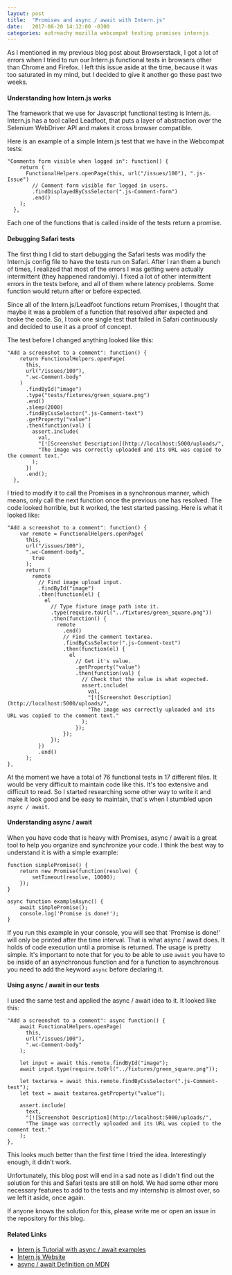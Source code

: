 ```yaml
---
layout: post
title:  "Promises and async / await with Intern.js"
date:   2017-08-20 14:12:00 -0300
categories: outreachy mozilla webcompat testing promises internjs
---
```


As I mentioned in my previous blog post about Browserstack, I got a lot of errors when I tried to run our Intern.js functional tests in browsers other than Chrome and Firefox. I left this issue aside at the time, because it was too saturated in my mind, but I decided to give it another go these past two weeks.

#### Understanding how Intern.js works

The framework that we use for Javascript functional testing is Intern.js. Intern.js has a tool called Leadfoot, that puts a layer of abstraction over the Selenium WebDriver API and makes it cross browser compatible. 

Here is an example of a simple Intern.js test that we have in the Webcompat tests: 

```
"Comments form visible when logged in": function() {
    return (
      FunctionalHelpers.openPage(this, url("/issues/100"), ".js-Issue")
        // Comment form visible for logged in users.
        .findDisplayedByCssSelector(".js-Comment-form")
        .end()
    );
  },
```

Each one of the functions that is called inside of the tests return a promise.

#### Debugging Safari tests

The first thing I did to start debugging the Safari tests was modify the Intern.js config file to have the tests run on Safari. After I ran them a bunch of times, I realized that most of the errors I was getting were actually intermittent (they happened randomly). I fixed a lot of other intermittent errors in the tests before, and all of them where latency problems. Some function would return after or before expected.

Since all of the Intern.js/Leadfoot functions return Promises, I thought that maybe it was a problem of a function that resolved after expected and broke the code. So, I took one single test that failed in Safari continuously and decided to use it as a proof of concept. 

The test before I changed anything looked like this:

```
"Add a screenshot to a comment": function() {
    return FunctionalHelpers.openPage(
      this,
      url("/issues/100"),
      ".wc-Comment-body"
    )
      .findById("image")
      .type("tests/fixtures/green_square.png")
      .end()
      .sleep(2000)
      .findByCssSelector(".js-Comment-text")
      .getProperty("value")
      .then(function(val) {
        assert.include(
          val,
          "[![Screenshot Description](http://localhost:5000/uploads/",
          "The image was correctly uploaded and its URL was copied to the comment text."
        );
      })
      .end();
  },
```

I tried to modify it to call the Promises in a synchronous manner, which means, only call the next function once the previous one has resolved. The code looked horrible, but it worked, the test started passing. Here is what it looked like:

```
"Add a screenshot to a comment": function() {
	var remote = FunctionalHelpers.openPage(
	  this,
	  url("/issues/100"),
	  ".wc-Comment-body",
	    true
	  );
	  return (
	    remote
	      // Find image upload input.
	      .findById("image")
	      .then(function(el) {
	        el
	          // Type fixture image path into it.
	          .type(require.toUrl("../fixtures/green_square.png"))
	          .then(function() {
	            remote
	              .end()
	              // Find the comment textarea.
	              .findByCssSelector(".js-Comment-text")
	              .then(function(el) {
	                el
	                  // Get it's value.
	                  .getProperty("value")
	                  .then(function(val) {
	                    // Check that the value is what expected.
	                    assert.include(
	                      val,
	                      "[![Screenshot Description](http://localhost:5000/uploads/",
	                      "The image was correctly uploaded and its URL was copied to the comment text."
	                    );
	                  });
	              });
	          });
	      })
	      .end()
	  );
},
```

At the moment we have a total of 76 functional tests in 17 different files. It would be very difficult to maintain code like this. It's too extensive and difficult to read. So I started researching some other way to write it and make it look good and be easy to maintain, that's when I stumbled upon `async / await`.

#### Understanding async / await

When you have code that is heavy with Promises, async / await is a great tool to help you organize and synchronize your code. I think the best way to understand it is with a simple example:

```
function simplePromise() {
    return new Promise(function(resolve) {
        setTimeout(resolve, 10000);
    });
}

async function exampleAsync() {
	await simplePromise();
	console.log('Promise is done!');
}
```

If you run this example in your console, you will see that 'Promise is done!' will only be printed after the time interval. That is what async / await does. It holds of code execution until a promise is returned. The usage is pretty simple. It's important to note that for you to be able to use `await` you have to be inside of an asynchronous function and for a function to asynchronous you need to add the keyword `async` before declaring it.

#### Using async / await in our tests

I used the same test and applied the async / await idea to it. It looked like this:

```
"Add a screenshot to a comment": async function() {
    await FunctionalHelpers.openPage(
      this,
      url("/issues/100"),
      ".wc-Comment-body"
    );

    let input = await this.remote.findById("image");
    await input.type(require.toUrl("../fixtures/green_square.png"));

    let textarea = await this.remote.findByCssSelector(".js-Comment-text");
    let text = await textarea.getProperty("value");

    assert.include(
      text,
      "[![Screenshot Description](http://localhost:5000/uploads/",
      "The image was correctly uploaded and its URL was copied to the comment text."
    );
},
```

This looks much better than the first time I tried the idea. Interestingly enough, it didn't work.

Unfortunately, this blog post will end in a sad note as I didn't find out the solution for this and Safari tests are still on hold. We had some other more necessary features to add to the tests and my internship is almost over, so we left it aside, once again.

If anyone knows the solution for this, please write me or open an issue in the repository for this blog.

#### Related Links

- [Intern.js Tutorial with async / await examples](https://github.com/theintern/intern-tutorial)
- [Intern.js Website](https://theintern.io/)
- [async / await Definition on MDN](https://developer.mozilla.org/en-US/docs/Web/JavaScript/Reference/Statements/async_function)


